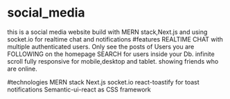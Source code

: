# social_media
this is a social media website build with MERN stack,Next.js and using socket.io for realtime chat and notifications 
#features
REALTIME CHAT with multiple authenticated users.
Only see the posts of Users you are FOLLOWING on the homepage
SEARCH for users inside your Db.
infinite scroll
fully responsive for mobile,desktop and tablet.
showing friends who are online.

#technologies
MERN stack
Next.js
socket.io
react-toastify for toast notifications
Semantic-ui-react as CSS framework
